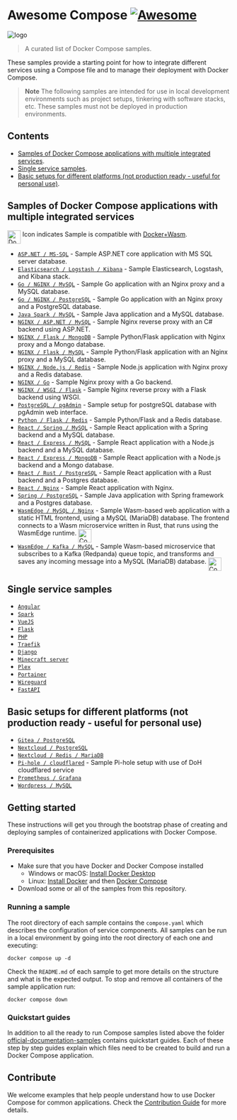 # Awesome Compose [![Awesome](https://awesome.re/badge.svg)](https://awesome.re)

![logo](awesome-compose.jpg)

> A curated list of Docker Compose samples.

These samples provide a starting point for how to integrate different services using a Compose file and to manage their deployment with Docker Compose.

> **Note**
> The following samples are intended for use in local development environments such as project setups, tinkering with software stacks, etc. These samples must not be deployed in production environments.

<!--lint disable awesome-toc-->
## Contents

- [Samples of Docker Compose applications with multiple integrated services](#samples-of-docker-compose-applications-with-multiple-integrated-services).
- [Single service samples](#single-service-samples).
- [Basic setups for different platforms (not production ready - useful for personal use)](#basic-setups-for-different-platforms-not-production-ready---useful-for-personal-use).

## Samples of Docker Compose applications with multiple integrated services

<a href="https://docs.docker.com/desktop/wasm/"><img src="icon_wasm.svg" alt="Docker + wasm" height="30" align="top"/></a> Icon indicates Sample is compatible with [Docker+Wasm](https://docs.docker.com/desktop/wasm/).

- [`ASP.NET / MS-SQL`](aspnet-mssql) - Sample ASP.NET core application
with MS SQL server database.
- [`Elasticsearch / Logstash / Kibana`](elasticsearch-logstash-kibana) - Sample Elasticsearch, Logstash, and Kibana stack.
- [`Go / NGINX / MySQL`](nginx-golang-mysql) - Sample Go application
with an Nginx proxy and a MySQL database.
- [`Go / NGINX / PostgreSQL`](nginx-golang-postgres) - Sample Go
application with an Nginx proxy and a PostgreSQL database.
- [`Java Spark / MySQL`](sparkjava-mysql) - Sample Java application and
a MySQL database.
- [`NGINX / ASP.NET / MySQL`](nginx-aspnet-mysql) - Sample Nginx reverse proxy with an C# backend using ASP.NET.
- [`NGINX / Flask / MongoDB`](nginx-flask-mongo) - Sample Python/Flask
application with Nginx proxy and a Mongo database.
- [`NGINX / Flask / MySQL`](nginx-flask-mysql) - Sample Python/Flask application with an Nginx proxy and a MySQL database.
- [`NGINX / Node.js / Redis`](nginx-nodejs-redis) - Sample Node.js application with Nginx proxy and a Redis database.
- [`NGINX / Go`](nginx-golang) - Sample Nginx proxy with a Go backend.
- [`NGINX / WSGI / Flask`](nginx-wsgi-flask) - Sample Nginx reverse proxy with a Flask backend using WSGI.
- [`PostgreSQL / pgAdmin`](postgresql-pgadmin) - Sample setup for postgreSQL database with pgAdmin web interface.
- [`Python / Flask / Redis`](flask-redis) - Sample Python/Flask and a Redis database.
- [`React / Spring / MySQL`](react-java-mysql) - Sample React
application with a Spring backend and a MySQL database.
- [`React / Express / MySQL`](react-express-mysql) - Sample React
application with a Node.js backend and a MySQL database.
- [`React / Express / MongoDB`](react-express-mongodb) - Sample React
application with a Node.js backend and a Mongo database.
- [`React / Rust / PostgreSQL`](react-rust-postgres) - Sample React
application with a Rust backend and a Postgres database.
- [`React / Nginx`](react-nginx) - Sample React application with Nginx.
- [`Spring / PostgreSQL`](spring-postgres) - Sample Java application
with Spring framework and a Postgres database.
- [`WasmEdge / MySQL / Nginx`](wasmedge-mysql-nginx) - Sample Wasm-based web application with a static HTML frontend, using a MySQL (MariaDB) database. The frontend connects to a Wasm microservice written in Rust, that runs using the WasmEdge runtime.&nbsp;<a href="wasmedge-mysql-nginx"><img src="icon_wasm.svg" alt="Compatible with Docker+wasm" height="30" align="top"/></a>
- [`WasmEdge / Kafka / MySQL`](wasmedge-kafka-mysql) - Sample Wasm-based microservice that subscribes to a Kafka (Redpanda) queue topic, and transforms and saves any incoming message into a MySQL (MariaDB) database.&nbsp;<a href="wasmedge-kafka-mysql"><img src="icon_wasm.svg" alt="Compatible with Docker+wasm" height="30" align="top"/></a>

## Single service samples

- [`Angular`](angular)
- [`Spark`](sparkjava)
- [`VueJS`](vuejs)
- [`Flask`](flask)
- [`PHP`](apache-php)
- [`Traefik`](traefik-golang)
- [`Django`](django)
- [`Minecraft server`](https://github.com/docker/awesome-compose/tree/master/minecraft)
- [`Plex`](https://github.com/docker/awesome-compose/tree/master/plex)
- [`Portainer`](https://github.com/docker/awesome-compose/tree/master/portainer)
- [`Wireguard`](https://github.com/docker/awesome-compose/tree/master/wireguard)
- [`FastAPI`](fastapi)

## Basic setups for different platforms (not production ready - useful for personal use)

- [`Gitea / PostgreSQL`](gitea-postgres)
- [`Nextcloud / PostgreSQL`](nextcloud-postgres)
- [`Nextcloud / Redis / MariaDB`](nextcloud-redis-mariadb)
- [`Pi-hole / cloudflared`](pihole-cloudflared-DoH) - Sample Pi-hole setup with use of DoH cloudflared service
- [`Prometheus / Grafana`](prometheus-grafana)
- [`Wordpress / MySQL`](wordpress-mysql)

<!--lint disable awesome-toc-->

## Getting started

These instructions will get you through the bootstrap phase of creating and
deploying samples of containerized applications with Docker Compose.

### Prerequisites

- Make sure that you have Docker and Docker Compose installed
  - Windows or macOS:
    [Install Docker Desktop](https://www.docker.com/get-started)
  - Linux: [Install Docker](https://www.docker.com/get-started) and then
    [Docker Compose](https://github.com/docker/compose)
- Download some or all of the samples from this repository.

### Running a sample

The root directory of each sample contains the `compose.yaml` which
describes the configuration of service components. All samples can be run in
a local environment by going into the root directory of each one and executing:

```console
docker compose up -d
```

Check the `README.md` of each sample to get more details on the structure and
what is the expected output.
To stop and remove all containers of the sample application run:

```console
docker compose down
```

### Quickstart guides

In addition to all the ready to run Compose samples listed above the folder [official-documentation-samples](official-documentation-samples/README.md) contains quickstart guides. Each of these step by step guides explain which files need to be created to build and run a Docker Compose application.

<!--lint disable awesome-toc-->
## Contribute

We welcome examples that help people understand how to use Docker Compose for
common applications. Check the [Contribution Guide](CONTRIBUTING.md) for more details. 
